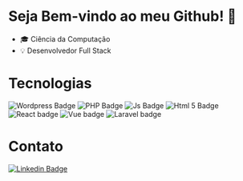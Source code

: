 # Seja Bem-vindo ao meu Github! 👋

<ul>
  <li>🎓 Ciência da Computação</li>
  <li>💡 Desenvolvedor Full Stack</li>
</ul>

# Tecnologias

![Wordpress Badge](https://img.shields.io/badge/WordPress-006E93?style=for-the-badge&logo=wordpress&logoColor=white)
![PHP Badge](https://img.shields.io/badge/-PHP-777BB4?style=for-the-badge&logo=Php&logoColor=white)
![Js Badge](https://img.shields.io/badge/-JavaScript-F7DF1E?style=for-the-badge&logo=Javascript&logoColor=222)
![Html 5 Badge](https://img.shields.io/badge/-HTML5-E34F26?style=for-the-badge&logo=html5&logoColor=fff)
![React badge](https://img.shields.io/badge/-React-61DAFB?style=for-the-badge&logo=React&logoColor=222&)
![Vue badge](https://img.shields.io/badge/-Vue-4FC08D?style=for-the-badge&logo=Vue.JS&logoColor=FFF)
![Laravel badge](https://img.shields.io/badge/-Laravel-FF2D20?style=for-the-badge&logo=Laravel&logoColor=FFF&)

# Contato
[![Linkedin Badge](https://img.shields.io/badge/-LinkedIn-blue?style=flat-square&logo=Linkedin&logoColor=white&link=https://www.linkedin.com/in/joao-p-araujo/
)](https://www.linkedin.com/in/joao-p-araujo)
